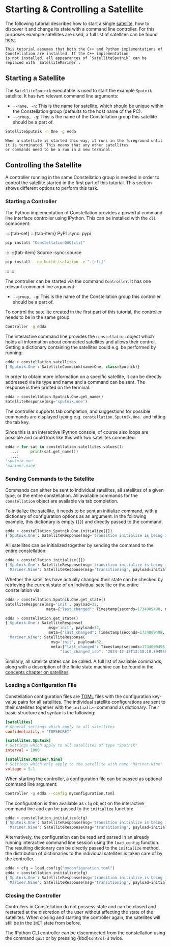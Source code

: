 # Starting & Controlling a Satellite

The following tutorial describes how to start a single [satellite](../concepts/satellite.md), how to discover it and change
its state with a command line controller. For this purposes example satellites are used, a full list of satellites can be
found [here](../../satellites/index.md).

```{hint}
This tutorial assumes that both the C++ and Python implementations of Constellation are installed. If the C++ implementation
is not installed, all appearances of `SatelliteSputnik` can be replaced with `SatelliteMariner`.
```

## Starting a Satellite

The `SatelliteSputnik` executable is used to start the example `Sputnik` satellite. It has two relevant command line
arguments:

- `--name, -n`: This is the name for satellite, which should be unique within the Constellation group (defaults to the host name of the PC).
- `--group, -g`: This is the name of the Constellation group this satellite should be a part of.

```sh
SatelliteSputnik -n One -g edda
```

```{note}
When a satellite is started this way, it runs in the foreground until it is terminated. This means that any other satellites
or commands need to be a run in a new terminal.
```

## Controlling the Satellite

A controller running in the same Constellation group is needed in order to control the satellite started in the first part
of this tutorial. This section shows different options to perform this task.

### Starting a Controller

The Python implementation of Constellation provides a powerful command line interface controller using IPython.
This can be installed with the `cli` component:

::::{tab-set}
:::{tab-item} PyPI
:sync: pypi

```sh
pip install "ConstellationDAQ[cli]"
```

:::
:::{tab-item} Source
:sync: source

```sh
pip install --no-build-isolation -e ".[cli]"
```

:::
::::

The controller can be started via the command `Controller`. It has one relevant command line argument:

- `--group, -g`: This is the name of the Constellation group this controller should be a part of.

To control the satellite created in the first part of this tutorial, the controller needs to be in the same group.

```sh
Controller -g edda
```

The interactive command line provides the `constellation` object which holds all information about connected satellites and
allows their control. Getting a dictionary containing the satellites could e.g. be performed by running:

```python
edda > constellation.satellites
{'Sputnik.One': SatelliteCommLink(name=One, class=Sputnik)}
```

In order to obtain more information on a specific satellite, it can be directly addressed via its type and name
and a command can be sent. The response is then printed on the terminal:

```python
edda > constellation.Sputnik.One.get_name()
SatelliteResponse(msg='sputnik.one')
```

The controller supports tab completion, and suggestions for possible commands are displayed typing e.g.
`constellation.Sputnik.One.` and hitting the tab key.

Since this is an interactive IPython console, of course also loops are possible and could look like this with two satellites
connected:

```python
edda > for sat in constellation.satellites.values():
  ...:     print(sat.get_name())
  ...:
'sputnik.one'
'mariner.nine'
```

### Sending Commands to the Satellite

Commands can either be sent to individual satellites, all satellites of a given type, or the entire constellation.
All available commands for the `constellation` object are available via tab completion.

To initialize the satellite, it needs to be sent an initialize command, with a dictionary of configuration options as an argument.
In the following example, this dictionary is empty (`{}`) and directly passed to the command.

```python
edda > constellation.Sputnik.One.initialize({})
{'Sputnik.One': SatelliteResponse(msg='transition initialize is being initiated')}
```

All satellites can be initialized together by sending the command to the entire constellation:

```python
edda > constellation.initialize({})
{'Sputnik.One': SatelliteResponse(msg='transition initialize is being initiated'),
 'Mariner.Nine': SatelliteResponse(msg='transitioning', payload=initialize)}
```

Whether the satellites have actually changed their state can be checked by retrieving the current state of an individual
satellite or the entire constellation via:

```python
edda > constellation.Sputnik.One.get_state()
SatelliteResponse(msg='init', payload=32,
                  meta={"last_changed": Timestamp(seconds=1734009498, nanoseconds=796949911)})
```

```python
edda > constellation.get_state()
{'Sputnik.One': SatelliteResponse(
                   msg='init', payload=32,
                   meta={"last_changed": Timestamp(seconds=1734009498, nanoseconds=796949911)}),
 'Mariner.Nine': SatelliteResponse(
                    msg='init', payload=32,
                    meta={"last_changed": Timestamp(seconds=1734009498, nanoseconds=794958000),
                        "last_changed_iso": '2024-12-12T13:18:18.794958+00:00'})}
```

Similarly, all satellite states can be called. A full list of available commands, along with a description of the finite
state machine can be found in the [concepts chapter on satellites](../concepts/satellite.md).

### Loading a Configuration File

Constellation configuration files are [TOML](https://toml.io/) files with the configuration key-value pairs for all
satellites. The individual satellite configurations are sent to their satellites together with the `initialize` command as
dictionary. Their basic structure and syntax is the following:

```toml
[satellites]
# General settings which apply to all satellites
confidentiality = "TOPSECRET"

[satellites.Sputnik]
# Settings which apply to all satellites of type "Sputnik"
interval = 1000

[satellites.Mariner.Nine]
# Settings which only apply to the satellite with name "Mariner.Nine"
voltage = 5.1
```

When starting the controller, a configuration file can be passed as optional command line argument:

```sh
Controller -g edda --config myconfiguration.toml
```

The configuration is then available as `cfg` object on the interactive command line and can be passed to the `initialize`
function:

```python
edda > constellation.initialize(cfg)
{'Sputnik.One': SatelliteResponse(msg='transition initialize is being initiated'),
 'Mariner.Nine': SatelliteResponse(msg='transitioning', payload=initialize)}
```

Alternatively, the configuration can be read and parsed in an already running interactive command line session using the
`load_config` function. The resulting dictionary can be directly passed to the `initialize` method, the distribution of
dictionaries to the individual satellites is taken care of by the controller.

```python
edda > cfg = load_config("myconfiguration.toml")
edda > constellation.initialize(cfg)
{'Sputnik.One': SatelliteResponse(msg='transition initialize is being initiated'),
 'Mariner.Nine': SatelliteResponse(msg='transitioning', payload=initialize)}
```

### Closing the Controller

Controllers in Constellation do not possess state and can be closed and restarted at the discretion of the user without
affecting the state of the satellites. When closing and starting the controller again, the satellites will still be in the
`INIT` state from before.

The IPython CLI controller can be disconnected from the constellation using the command `quit` or by pressing {kbd}`Control-d` twice.

